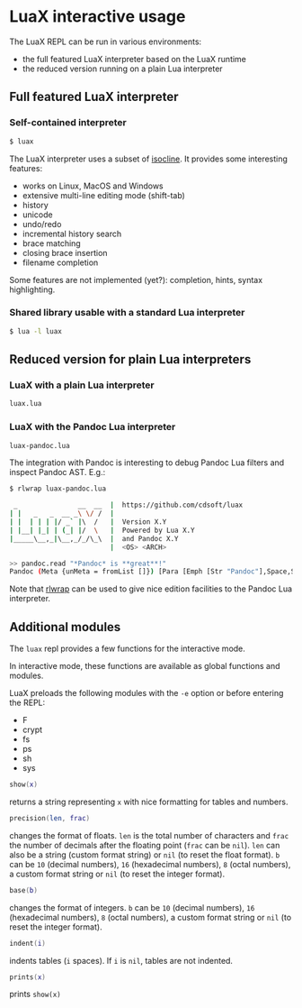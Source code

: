 # LuaX interactive usage

The LuaX REPL can be run in various environments:

- the full featured LuaX interpreter based on the LuaX runtime
- the reduced version running on a plain Lua interpreter

## Full featured LuaX interpreter

### Self-contained interpreter

``` sh
$ luax
```

The LuaX interpreter uses a subset of
[isocline](https://github.com/daanx/isocline). It provides some
interesting features:

- works on Linux, MacOS and Windows
- extensive multi-line editing mode (shift-tab)
- history
- unicode
- undo/redo
- incremental history search
- brace matching
- closing brace insertion
- filename completion

Some features are not implemented (yet?): completion, hints, syntax
highlighting.

### Shared library usable with a standard Lua interpreter

``` sh
$ lua -l luax
```

## Reduced version for plain Lua interpreters

### LuaX with a plain Lua interpreter

``` sh
luax.lua
```

### LuaX with the Pandoc Lua interpreter

``` sh
luax-pandoc.lua
```

The integration with Pandoc is interesting to debug Pandoc Lua filters
and inspect Pandoc AST. E.g.:

``` sh
$ rlwrap luax-pandoc.lua

 _               __  __  |  https://github.com/cdsoft/luax
| |   _   _  __ _\ \/ /  |
| |  | | | |/ _` |\  /   |  Version X.Y
| |__| |_| | (_| |/  \   |  Powered by Lua X.Y
|_____\__,_|\__,_/_/\_\  |  and Pandoc X.Y
                         |  <OS> <ARCH>

>> pandoc.read "*Pandoc* is **great**!"
Pandoc (Meta {unMeta = fromList []}) [Para [Emph [Str "Pandoc"],Space,Str "is",Space,Strong [Str "great"],Str "!"]]
```

Note that [rlwrap](https://github.com/hanslub42/rlwrap) can be used to
give nice edition facilities to the Pandoc Lua interpreter.

## Additional modules

The `luax` repl provides a few functions for the interactive mode.

In interactive mode, these functions are available as global functions
and modules.

LuaX preloads the following modules with the `-e` option or before
entering the REPL:

- F
- crypt
- fs
- ps
- sh
- sys

``` lua
show(x)
```

returns a string representing `x` with nice formatting for tables and
numbers.

``` lua
precision(len, frac)
```

changes the format of floats. `len` is the total number of characters
and `frac` the number of decimals after the floating point (`frac` can
be `nil`). `len` can also be a string (custom format string) or `nil`
(to reset the float format). `b` can be `10` (decimal numbers), `16`
(hexadecimal numbers), `8` (octal numbers), a custom format string or
`nil` (to reset the integer format).

``` lua
base(b)
```

changes the format of integers. `b` can be `10` (decimal numbers), `16`
(hexadecimal numbers), `8` (octal numbers), a custom format string or
`nil` (to reset the integer format).

``` lua
indent(i)
```

indents tables (`i` spaces). If `i` is `nil`, tables are not indented.

``` lua
prints(x)
```

prints `show(x)`
